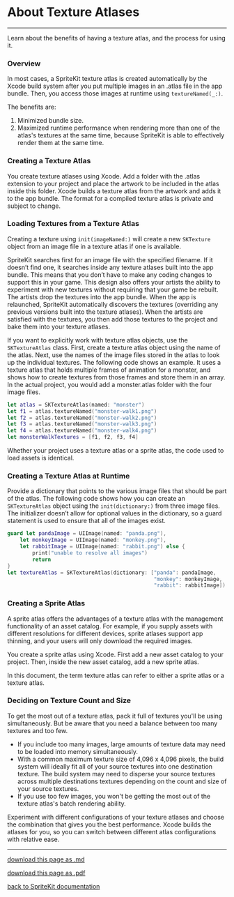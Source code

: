 # About Texture Atlases

----------------

Learn about the benefits of having a texture atlas, and the process for using it.

### Overview

In most cases, a SpriteKit texture atlas is created automatically by the Xcode build system after you put multiple images in an .atlas file in the app bundle. Then, you access those images at runtime using `textureNamed(_:)`.

The benefits are:

1. Minimized bundle size.
2. Maximized runtime performance when rendering more than one of the atlas's textures at the same time, because SpriteKit is able to effectively render them at the same time.

### Creating a Texture Atlas

You create texture atlases using Xcode. Add a folder with the .atlas extension to your project and place the artwork to be included in the atlas inside this folder. Xcode builds a texture atlas from the artwork and adds it to the app bundle. The format for a compiled texture atlas is private and subject to change.

### Loading Textures from a Texture Atlas

Creating a texture using `init(imageNamed:)` will create a new `SKTexture` object from an image file in a texture atlas if one is available.

SpriteKit searches first for an image file with the specified filename. If it doesn’t find one, it searches inside any texture atlases built into the app bundle. This means that you don’t have to make any coding changes to support this in your game. This design also offers your artists the ability to experiment with new textures without requiring that your game be rebuilt. The artists drop the textures into the app bundle. When the app is relaunched, SpriteKit automatically discovers the textures (overriding any previous versions built into the texture atlases). When the artists are satisfied with the textures, you then add those textures to the project and bake them into your texture atlases.

If you want to explicitly work with texture atlas objects, use the `SKTextureAtlas` class. First, create a texture atlas object using the name of the atlas. Next, use the names of the image files stored in the atlas to look up the individual textures. The following code shows an example. It uses a texture atlas that holds multiple frames of animation for a monster, and shows how to create textures from those frames and store them in an array. In the actual project, you would add a monster.atlas folder with the four image files.

```swift
let atlas = SKTextureAtlas(named: "monster")
let f1 = atlas.textureNamed("monster-walk1.png")
let f2 = atlas.textureNamed("monster-walk2.png")
let f3 = atlas.textureNamed("monster-walk3.png")
let f4 = atlas.textureNamed("monster-walk4.png")
let monsterWalkTextures = [f1, f2, f3, f4]
```

Whether your project uses a texture atlas or a sprite atlas, the code used to load assets is identical.

### Creating a Texture Atlas at Runtime

Provide a dictionary that points to the various image files that should be part of the atlas. The following code shows how you can create an `SKTextureAtlas` object using the `init(dictionary:)` from three image files. The initializer doesn’t allow for optional values in the dictionary, so a guard statement is used to ensure that all of the images exist.

```swift
guard let pandaImage = UIImage(named: "panda.png"),
    let monkeyImage = UIImage(named: "monkey.png"),
    let rabbitImage = UIImage(named: "rabbit.png") else {
        print("unable to resolve all images")
        return
}  
let textureAtlas = SKTextureAtlas(dictionary: ["panda": pandaImage,
                                               "monkey": monkeyImage,
                                               "rabbit": rabbitImage])
```

### Creating a Sprite Atlas

A sprite atlas offers the advantages of a texture atlas with the management functionality of an asset catalog. For example, if you supply assets with different resolutions for different devices, sprite atlases support app thinning, and your users will only download the required images.

You create a sprite atlas using Xcode. First add a new asset catalog to your project. Then, inside the new asset catalog, add a new sprite atlas.

In this document, the term texture atlas can refer to either a sprite atlas or a texture atlas.

### Deciding on Texture Count and Size

To get the most out of a texture atlas, pack it full of textures you'll be using simultaneously. But be aware that you need a balance between too many textures and too few.

- If you include too many images, large amounts of texture data may need to be loaded into memory simultaneously.
- With a common maximum texture size of 4,096 x 4,096 pixels, the build system will ideally fit all of your source textures into one destination texture. The build system may need to disperse your source textures across multiple destinations textures depending on the count and size of your source textures.
- If you use too few images, you won't be getting the most out of the texture atlas's batch rendering ability.

Experiment with different configurations of your texture atlases and choose the combination that gives you the best performance. Xcode builds the atlases for you, so you can switch between different atlas configurations with relative ease.

--------------------------

[download this page as .md](https://raw.githubusercontent.com/retrokid/retrokid.github.io/master/tech_notes/spritekit_documentation/058-sktexture-about-texture-atlases.md)

[download this page as .pdf](https://github.com/retrokid/retrokid.github.io/raw/master/tech_notes/spritekit_documentation/058-sktexture-about-texture-atlases.pdf)

[back to SpriteKit documentation](./spritekit-documentation)
